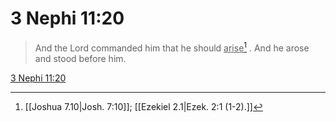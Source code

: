 # 3 Nephi 11:20

> And the Lord commanded him that he should <u>arise</u>[^a] . And he arose and stood before him.

[3 Nephi 11:20](https://www.churchofjesuschrist.org/study/scriptures/bofm/3-ne/11?lang=eng&id=p20#p20)


[^a]: [[Joshua 7.10|Josh. 7:10]]; [[Ezekiel 2.1|Ezek. 2:1 (1-2).]]
